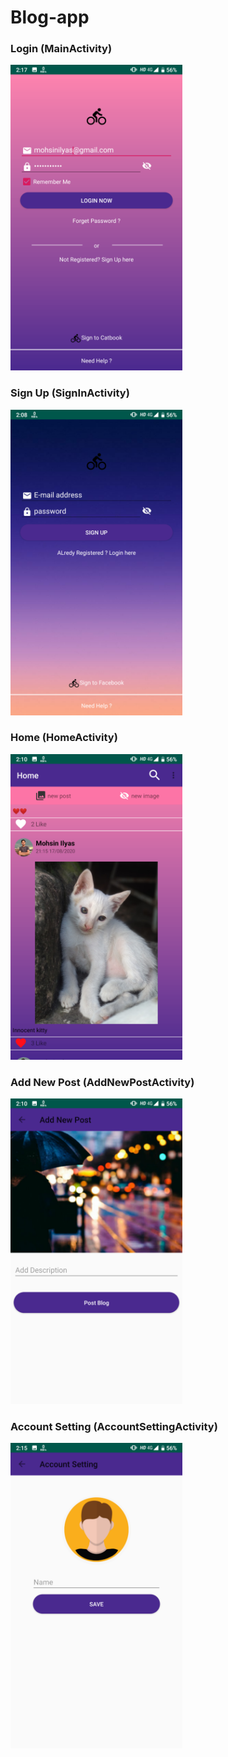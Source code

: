 # Blog-app
<h3>Login (MainActivity)</h3>
<img src="app/src/main/res/drawable/login.png" width=275px> 
<h3>Sign Up (SignInActivity)</h3>
<img src="app/src/main/res/drawable/sign_up.png" width=275>
<h3>Home (HomeActivity)</h3>
<img src="app/src/main/res/drawable/home.png" width=275>
<h3>Add New Post (AddNewPostActivity)</h3>
<img src="app/src/main/res/drawable/add_new_post.png" width=275>
<h3>Account Setting (AccountSettingActivity)</h3>
<img src="app/src/main/res/drawable/account_setting.png" width=275>
